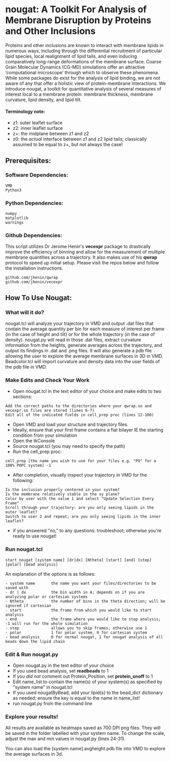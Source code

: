 # nougat: A Toolkit For Analysis of Membrane Disruption by Proteins and Other Inclusions

Proteins and other inclusions are known to interact with membrane lipids in numerous ways, including through the differential recruitment of particular lipid species, local realignment of lipid tails, and even inducing comparatively long-range deformations of the membrane surface. Coarse Grain Molecular Dynamics (CG-MD) simulations offer an attractive ‘computational microscope’ through which to observe these phenomena. While some packages do exist for the analysis of lipid binding, we are not aware of any that offer a holistic view of protein-membrane interactions. We introduce nougat, a toolkit for quantitative analysis of several measures of interest local to a membrane protein: membrane thickness, membrane curvature, lipid density, and lipid tilt.

#### Terminology note:
- z1: outer leaflet surface
- z2: inner leaflet surface
- z+: the midplane between z1 and z2
- z0: the _actual_ interface between z1 and z2 lipid tails; classically assumed to be equal to z+, but not always the case!

## Prerequisites:

### Software Dependencies:
```
VMD
Python3
```

### Python Dependencies:
```
numpy
matplotlib
warnings
```

### Github Dependencies:
This script utilizes Dr Jerome Henin's **vecexpr** package to drastically improve the efficiency of binning and allow for the measurement of multiple membrane quantities across a trajectory. It also makes use of his **qwrap** protocol to speed up initial setup. Please visit the repos below and follow the installation instructions.
```
github.com/jhenin/qwrap
github.com/jhenin/vecexpr
```

## How To Use Nougat:
### What will it do?
nougat.tcl will analyze your trajectory in VMD and output .dat files that contain the average quantity per bin for each measure of interest per frame (in the case of height and tilt) or for the whole trajectory (in the case of density). nougat.py will read in those .dat files, extract curvature information from the heights, generate averages across the trajectory, and output its findings in .dat and .png files. It will also generate a pdb file allowing the user to explore the average membrane surfaces in 3D in VMD. Beadcolor.tcl will import curvature and density data into the user fields of the pdb file in VMD.

### Make Edits and Check Your Work
- Open nougat.tcl in the text editor of your choice and make edits to two sections:
```
Add the correct paths to the directories where your qwrap.so and vecexpr.so files are stored (lines 6-7)
Edit all of the indicated fields in cell_prep proc (lines 12-100)
```
- Open VMD and load your structure and trajectory files. 
- Ideally, ensure that your first frame contains a flat bilayer IE the starting condition from your simulation
- Open the tkConsole
- Source nougat.tcl (you may need to specify the path)
- Run the cell_prep proc:
```
cell_prep [the name you wish to use for your files e.g. "PO" for a 100% POPC system] -1
```
- After completion, visually inspect your trajectory in VMD for the following:
```
Is the inclusion properly centered in your system?
Is the membrane relatively stable in the xy plane?
Color by user with the value 1 and select "Update Selection Every Frame"
Scroll through your trajectory: are you only seeing lipids in the outer leaflet?
Switch to user 2 and repeat; are you only seeing lipids in the inner leaflet?
```
- if you answered "no," to any questions: troubleshoot; otherwise you're ready to use nougat!

### Run nougat.tcl

```
start_nougat [system name] [dr|dx] [Ntheta] [start] [end] [step] [polar] [bead analysis]
```
An explanation of the options is as follows:
```
- system name       the name you want your files/directories to be saved with
- dr | dx           the bin width in A; depends on if you are analyzing polar or cartesian systems
- Ntheta            the number of bins in the theta direction; will be ignored if cartesian
- start             the frame from which you would like to start analysis
- end               the frame where you would like to stop analysis; -1 will run for the whole simulation
- step              allows you to skip frames; otherwise use 1
- polar             1 for polar system, 0 for cartesian system
- bead analysis     0 for normal nougat, 1 for nougat analysis of all beads down the lipid chain
```

### Edit & Run nougat.py
- Open nougat.py in the text editor of your choice
- If you used bead analysis, set **readbeads** to 1
- If you _did not_ comment out Protein_Position, set **protein_onoff** to 1
- Edit name_list to contain the name(s) of your system(s) as specified by "system name" in nougat.tcl
- If you used nougatByBead, add your lipid(s) to the bead_dict dictionary as needed; ensure the key is equal to the name in name_list!
- run nougat.py from the command line

### Explore your results!
All results are available as heatmaps saved as 700 DPI png files. They will be saved in the folder labelled with your system name. To change the scale, adjust the max and min values in nougat.py (lines 24-31).

You can also load the [system name].avgheight.pdb file into VMD to explore the average surfaces in 3d. 
